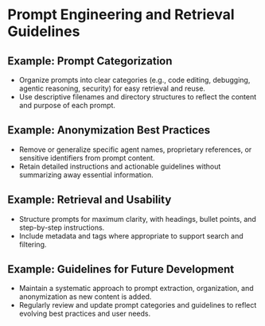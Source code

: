 # Prompt Engineering and Retrieval Guidelines

## Example: Prompt Categorization
- Organize prompts into clear categories (e.g., code editing, debugging, agentic reasoning, security) for easy retrieval and reuse.
- Use descriptive filenames and directory structures to reflect the content and purpose of each prompt.

## Example: Anonymization Best Practices
- Remove or generalize specific agent names, proprietary references, or sensitive identifiers from prompt content.
- Retain detailed instructions and actionable guidelines without summarizing away essential information.

## Example: Retrieval and Usability
- Structure prompts for maximum clarity, with headings, bullet points, and step-by-step instructions.
- Include metadata and tags where appropriate to support search and filtering.

## Example: Guidelines for Future Development
- Maintain a systematic approach to prompt extraction, organization, and anonymization as new content is added.
- Regularly review and update prompt categories and guidelines to reflect evolving best practices and user needs.

